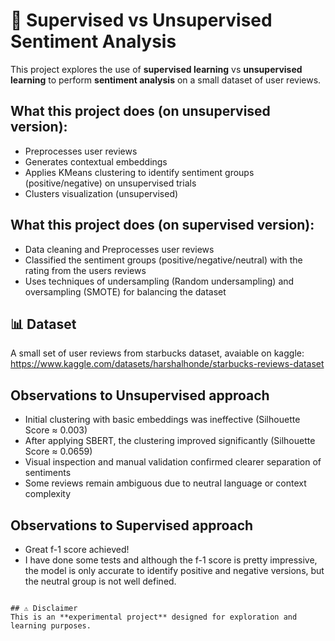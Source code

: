 
# 🧠 Supervised vs Unsupervised Sentiment Analysis 

This project explores the use of **supervised learning** vs **unsupervised learning** to perform **sentiment analysis** on a small dataset of user reviews.

## What this project does (on unsupervised version):
- Preprocesses user reviews
- Generates contextual embeddings
- Applies KMeans clustering to identify sentiment groups (positive/negative) on unsupervised trials
- Clusters visualization (unsupervised)

## What this project does (on supervised version):
- Data cleaning and Preprocesses user reviews
- Classified the sentiment groups (positive/negative/neutral) with the rating from the users reviews
- Uses techniques of undersampling (Random undersampling) and oversampling (SMOTE) for balancing the dataset

## 📊 Dataset
A small set of user reviews from starbucks dataset, avaiable on kaggle: https://www.kaggle.com/datasets/harshalhonde/starbucks-reviews-dataset
 
## Observations to Unsupervised approach
- Initial clustering with basic embeddings was ineffective (Silhouette Score ≈ 0.003)
- After applying SBERT, the clustering improved significantly (Silhouette Score ≈ 0.0659)
- Visual inspection and manual validation confirmed clearer separation of sentiments
- Some reviews remain ambiguous due to neutral language or context complexity

## Observations to Supervised approach
- Great f-1 score achieved!
- I have done some tests and although the f-1 score is pretty impressive, the model is only accurate to identify positive and negative versions, but the neutral group is not well defined.
```

## ⚠️ Disclaimer
This is an **experimental project** designed for exploration and learning purposes. 
